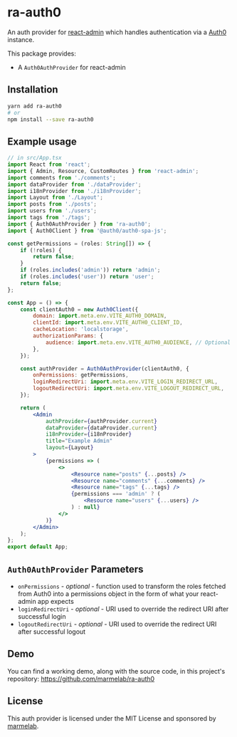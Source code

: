 # ra-auth0

An auth provider for [react-admin](https://github.com/marmelab/react-admin) which handles authentication via a [Auth0](https://auth0.com) instance.

This package provides:

-   A `Auth0AuthProvider` for react-admin

## Installation

```sh
yarn add ra-auth0
# or
npm install --save ra-auth0
```

## Example usage

```jsx
// in src/App.tsx
import React from 'react';
import { Admin, Resource, CustomRoutes } from 'react-admin';
import comments from './comments';
import dataProvider from './dataProvider';
import i18nProvider from './i18nProvider';
import Layout from './Layout';
import posts from './posts';
import users from './users';
import tags from './tags';
import { Auth0AuthProvider } from 'ra-auth0';
import { Auth0Client } from '@auth0/auth0-spa-js';

const getPermissions = (roles: String[]) => {
    if (!roles) {
        return false;
    }
    if (roles.includes('admin')) return 'admin';
    if (roles.includes('user')) return 'user';
    return false;
};

const App = () => {
    const clientAuth0 = new Auth0Client({
        domain: import.meta.env.VITE_AUTH0_DOMAIN,
        clientId: import.meta.env.VITE_AUTH0_CLIENT_ID,
        cacheLocation: 'localstorage',
        authorizationParams: {
            audience: import.meta.env.VITE_AUTH0_AUDIENCE, // Optional but required for non-opaque access token (https://community.auth0.com/t/why-is-my-access-token-not-a-jwt-opaque-token/31028)
        },
    });

    const authProvider = Auth0AuthProvider(clientAuth0, {
        onPermissions: getPermissions,
        loginRedirectUri: import.meta.env.VITE_LOGIN_REDIRECT_URL,
        logoutRedirectUri: import.meta.env.VITE_LOGOUT_REDIRECT_URL,
    });

    return (
        <Admin
            authProvider={authProvider.current}
            dataProvider={dataProvider.current}
            i18nProvider={i18nProvider}
            title="Example Admin"
            layout={Layout}
        >
            {permissions => (
                <>
                    <Resource name="posts" {...posts} />
                    <Resource name="comments" {...comments} />
                    <Resource name="tags" {...tags} />
                    {permissions === 'admin' ? (
                        <Resource name="users" {...users} />
                    ) : null}
                </>
            )}
        </Admin>
    );
};
export default App;
```

## `Auth0AuthProvider` Parameters

-   `onPermissions` - _optional_ - function used to transform the roles fetched from Auth0 into a permissions object in the form of what your react-admin app expects
-   `loginRedirectUri` - _optional_ - URI used to override the redirect URI after successful login
-   `logoutRedirectUri` - _optional_ - URI used to override the redirect URI after successful logout

## Demo

You can find a working demo, along with the source code, in this project's repository: https://github.com/marmelab/ra-auth0

## License

This auth provider is licensed under the MIT License and sponsored by [marmelab](https://marmelab.com).
